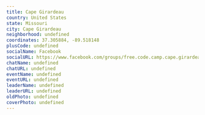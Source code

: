 ```yaml
---
title: Cape Girardeau
country: United States
state: Missouri
city: Cape Girardeau
neighborhood: undefined
coordinates: 37.305884, -89.518148
plusCode: undefined
socialName: Facebook
socialURL: https://www.facebook.com/groups/free.code.camp.cape.girardeau
chatName: undefined
chatURL: undefined
eventName: undefined
eventURL: undefined
leaderName: undefined
leaderURL: undefined
oldPhoto: undefined
coverPhoto: undefined
---
```

